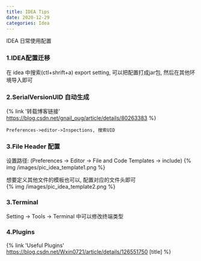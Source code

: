 ```yaml
---
title: IDEA Tips
date: 2020-12-29
categories: Idea
---
```


IDEA 日常使用配置

<!-- more -->

### 1.IDEA配置迁移

在 idea 中搜索(ctl+shrift+a) export setting, 可以把配置打成jar包, 然后在其他环境导入即可

### 2.SerialVersionUID 自动生成

{% link '转载博客链接' https://blog.csdn.net/gnail_oug/article/details/80263383 %}

```
Preferences->editor->Inspections, 搜索UID
```

### 3.File Header 配置

设置路径: (Preferences -> Editor -> File and Code Templates -> include)
{% img /images/pic_idea_template1.png %}

想要定义其他文件的模板也可以, 配置对应的文件头即可  
{% img /images/pic_idea_template2.png %}

### 3.Terminal

Setting -> Tools -> Terminal 中可以修改终端类型

### 4.Plugins

{% link 'Useful Plugins' https://blog.csdn.net/Wxin0721/article/details/126551750 [title] %}